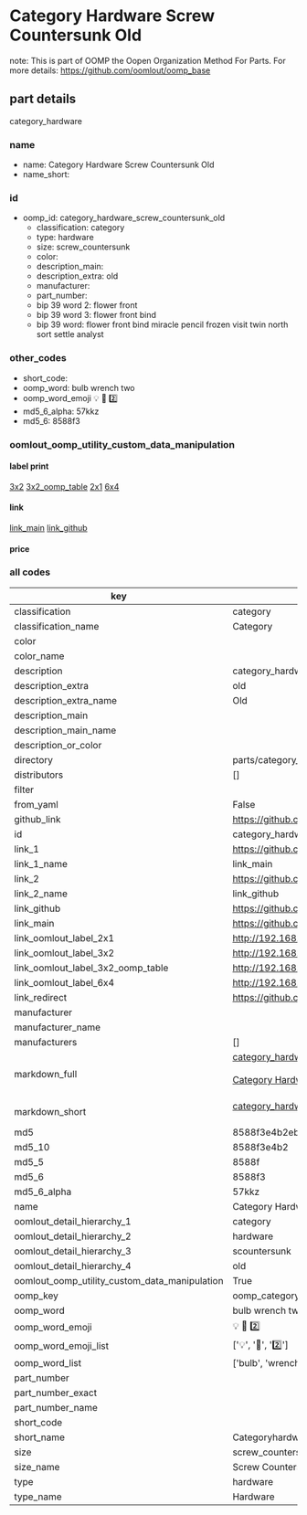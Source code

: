 # Category Hardware Screw Countersunk Old  

note: This is part of OOMP the Oopen Organization Method For Parts. For more details: https://github.com/oomlout/oomp_base

##  part details
  



category_hardware



### name
* name: Category Hardware Screw Countersunk Old
* name_short: 
### id
* oomp_id: category_hardware_screw_countersunk_old
  * classification: category
  * type: hardware
  * size: screw_countersunk
  * color: 
  * description_main: 
  * description_extra: old
  * manufacturer: 
  * part_number: 
  * bip 39 word 2: flower front
  * bip 39 word 3: flower front bind
  * bip 39 word: flower front bind miracle pencil frozen visit twin north sort settle analyst

### other_codes
* short_code: 
* oomp_word: bulb wrench two
* oomp_word_emoji :bulb: :wrench: :two:
* md5_6_alpha: 57kkz
* md5_6: 8588f3






### oomlout_oomp_utility_custom_data_manipulation
#### label print
[3x2](http://192.168.1.245:1112/?label=oomp%2057kkz)
[3x2_oomp_table](http://192.168.1.108:1112/?label=oomp%2057kkz)
[2x1](http://192.168.1.242:1112/?label=oomp%2057kkz)
[6x4](http://192.168.1.55:1112/?label=oomp%2057kkz)    

#### link

[link_main](https://github.com/oomlout/oomlout_oomp_version_1_messy/tree/main/parts/category_hardware_screw_countersunk_old) [link_github](https://github.com/oomlout/oomlout_oomp_version_1_messy/tree/main/parts/category_hardware_screw_countersunk_old)                             

#### price







### all codes 
| key | value |  
| --- | --- |  
| classification | category |  
| classification_name | Category |  
| color |  |  
| color_name |  |  
| description | category_hardware |  
| description_extra | old |  
| description_extra_name | Old |  
| description_main |  |  
| description_main_name |  |  
| description_or_color |   |  
| directory | parts/category_hardware_screw_countersunk_old |  
| distributors | [] |  
| filter |  |  
| from_yaml | False |  
| github_link | https://github.com/oomlout/oomlout_oomp_part_src/tree/main/parts/category_hardware_screw_countersunk_old |  
| id | category_hardware_screw_countersunk_old |  
| link_1 | https://github.com/oomlout/oomlout_oomp_version_1_messy/tree/main/parts/category_hardware_screw_countersunk_old |  
| link_1_name | link_main |  
| link_2 | https://github.com/oomlout/oomlout_oomp_version_1_messy/tree/main/parts/category_hardware_screw_countersunk_old |  
| link_2_name | link_github |  
| link_github | https://github.com/oomlout/oomlout_oomp_version_1_messy/tree/main/parts/category_hardware_screw_countersunk_old |  
| link_main | https://github.com/oomlout/oomlout_oomp_version_1_messy/tree/main/parts/category_hardware_screw_countersunk_old |  
| link_oomlout_label_2x1 | http://192.168.1.242:1112/?label=oomp%2057kkz |  
| link_oomlout_label_3x2 | http://192.168.1.245:1112/?label=oomp%2057kkz |  
| link_oomlout_label_3x2_oomp_table | http://192.168.1.108:1112/?label=oomp%2057kkz |  
| link_oomlout_label_6x4 | http://192.168.1.55:1112/?label=oomp%2057kkz |  
| link_redirect | https://github.com/oomlout/oomlout_oomp_version_1_messy/tree/main/parts/category_hardware_screw_countersunk_old |  
| manufacturer |  |  
| manufacturer_name |  |  
| manufacturers | [] |  
| markdown_full | [category_hardware_screw_countersunk_old](none)<br>[](none)<br>[Category Hardware Screw Countersunk Old](none)<br><br> |  
| markdown_short | [category_hardware_screw_countersunk_old](none)<br><br> |  
| md5 | 8588f3e4b2eb7e9976d158d62c9752cc |  
| md5_10 | 8588f3e4b2 |  
| md5_5 | 8588f |  
| md5_6 | 8588f3 |  
| md5_6_alpha | 57kkz |  
| name | Category Hardware Screw Countersunk Old |  
| oomlout_detail_hierarchy_1 | category |  
| oomlout_detail_hierarchy_2 | hardware |  
| oomlout_detail_hierarchy_3 | scountersunk |  
| oomlout_detail_hierarchy_4 | old |  
| oomlout_oomp_utility_custom_data_manipulation | True |  
| oomp_key | oomp_category_hardware_screw_countersunk_old |  
| oomp_word | bulb wrench two |  
| oomp_word_emoji | :bulb: :wrench: :two: |  
| oomp_word_emoji_list | [':bulb:', ':wrench:', ':two:'] |  
| oomp_word_list | ['bulb', 'wrench', 'two'] |  
| part_number |  |  
| part_number_exact |  |  
| part_number_name |  |  
| short_code |  |  
| short_name | Categoryhardware |  
| size | screw_countersunk |  
| size_name | Screw Countersunk |  
| type | hardware |  
| type_name | Hardware |  
